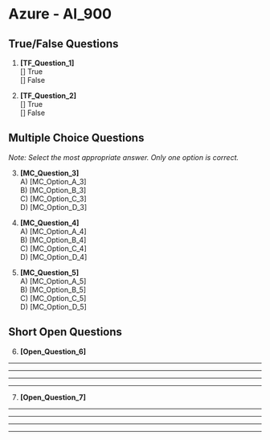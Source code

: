 # **Azure - AI_900**

## True/False Questions

1. **[TF_Question_1]**  
  [] True  
  [] False  

2. **[TF_Question_2]**  
  [] True  
  [] False  

## Multiple Choice Questions

*Note: Select the most appropriate answer. Only one option is correct.*

3. **[MC_Question_3]**  
  A) [MC_Option_A_3]  
  B) [MC_Option_B_3]  
  C) [MC_Option_C_3]  
  D) [MC_Option_D_3]  

4. **[MC_Question_4]**  
  A) [MC_Option_A_4]  
  B) [MC_Option_B_4]  
  C) [MC_Option_C_4]  
  D) [MC_Option_D_4]  

5. **[MC_Question_5]**  
  A) [MC_Option_A_5]  
  B) [MC_Option_B_5]  
  C) [MC_Option_C_5]  
  D) [MC_Option_D_5]  

## Short Open Questions

6. **[Open_Question_6]**

  ________________________________________________________

  ________________________________________________________

  ________________________________________________________

  ________________________________________________________

7. **[Open_Question_7]**

  ________________________________________________________

  ________________________________________________________

  ________________________________________________________

  ________________________________________________________